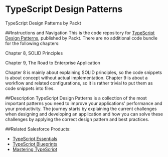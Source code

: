 # TypeScript Design Patterns
TypeScript Design Patterns by Packt

##Instructions and Navigation
This is the code repository for [TypeScript Design Patterns](https://www.packtpub.com/application-development/typescript-design-patterns), published by Packt. There are no additional code bundle for the following chapters:

Chapter 8, SOLID Principles

Chapter 9, The Road to Enterprise Application


Chapter 8 is mainly about explaining SOLID principles, so the code snippets is about concept without actual implementation.
Chapter 9 is about a workflow and related configurations, so it is rather trivial to put them as code snippets into files.

##Description
TypeScript Design Patterns is a collection of the most important patterns you need to improve your applications' performance and your productivity. The journey starts by
explaining the current challenges when designing and developing an application and how you can solve these challenges by applying the correct design pattern and best practices.

##Related Salesforce Products:
* [TypeScript Essentials](https://www.packtpub.com/web-development/typescript-essentials?utm_source=github&utm_medium=repository&utm_campaign=9781782170808)
* [TypeScript Blueprints](https://www.packtpub.com/application-development/typescript-blueprints?utm_source=github&utm_medium=repository&utm_campaign=9781782170808)
* [Mastering TypeScript](https://www.packtpub.com/web-development/mastering-typescript?utm_source=github&utm_medium=repository&utm_campaign=9781782170808)
